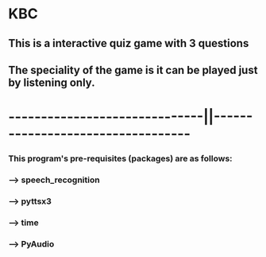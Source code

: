 # KBC
## This is a interactive quiz game with 3 questions
## The speciality of the game is it can be played just by listening only.

# ------------------------------||----------------------------------

### This program's pre-requisites (packages) are as follows:
### -->  speech_recognition
### -->  pyttsx3
### -->  time
### -->  PyAudio
